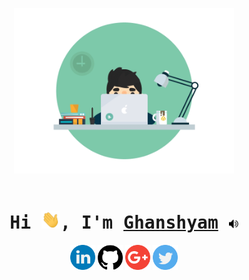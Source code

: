 <p align="center">
     <img src="https://github.com/CG1507/CG1507/blob/master/media/desk.gif" width="70%">
    <br><br>
</p>

<h1 align="center">
    <samp>
        Hi <img src="https://github.com/CG1507/CG1507/blob/master/media/hello.gif" width="30px">,
        I'm <a href="https://cg1507.github.io/">Ghanshyam</a>
        <audio id="name_audio_player" src="media/pronounce_name.mp3"></audio>
        <img onclick="document.getElementById('name_audio_player').play()" src="https://github.com/CG1507/CG1507/blob/master/media/speaker.png" width="15px">
    </samp>
</h1>

<p align="center">
<a href="https://www.linkedin.com/in/cg1507/"><img src="https://github.com/CG1507/CG1507/blob/master/media/linkedin.png" width="40" /></a>
<a href="https://github.com/CG1507"><img src="https://github.com/CG1507/CG1507/blob/master/media/github-logo.png" width="40" /></a>
<a href="mailto:g8ghanshym@gmail.com"><img src="https://github.com/CG1507/CG1507/blob/master/media/google-plus.png" width="40" /></a>
<a href="https://twitter.com/g8ghanshym"><img src="https://github.com/CG1507/CG1507/blob/master/media/twitter.png" width="40" /></a>
</p>
